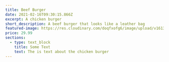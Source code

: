 ```yaml
---
title: Beef Burger
date: 2021-02-16T09:30:15.866Z
excerpt: A chicken burger
short_description: A beef burger that looks like a leather bag
featured-image: https://res.cloudinary.com/doqfxofg6/image/upload/v1613035100/samples/ecommerce/leather-bag-gray.jpg
price: 29.99
sections:
  - type: text_block
    title: Some Text
    text: The is text about the chicken burger
---
```

